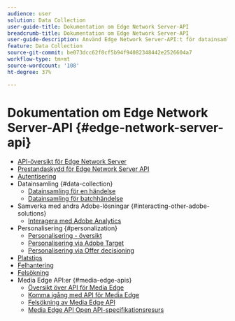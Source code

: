 ```yaml
---
audience: user
solution: Data Collection
user-guide-title: Dokumentation om Edge Network Server-API
breadcrumb-title: Dokumentation om Edge Network Server-API
user-guide-description: Använd Edge Network Server-API:t för datainsamling, personanpassning, annonsering och marknadsföring med Experience Cloud eller Experience Platform Edge-tjänster.
feature: Data Collection
source-git-commit: be073dcc62f0cf5b94f94082348442e2526604a7
workflow-type: tm+mt
source-wordcount: '108'
ht-degree: 37%

---
```



# Dokumentation om Edge Network Server-API {#edge-network-server-api}


* [API-översikt för Edge Network Server](overview.md)
* [Prestandaskydd för Edge Network Server API](guardrails.md)
* [Autentisering](authentication.md)
* Datainsamling {#data-collection}
   * [Datainsamling för en händelse](interactive-data-collection.md)
   * [Datainsamling för batchhändelse](non-interactive-data-collection.md)
* Samverka med andra Adobe-lösningar {#interacting-other-adobe-solutions}
   * [Interagera med Adobe Analytics](interacting-adobe-analytics.md)
* Personalisering {#personalization}
   * [Personalisering - översikt](personalization-overview.md)
   * [Personalisering via Adobe Target](personalization-target.md)
   * [Personalisering via Offer decisioning](personalization-offer-decisioning.md)
* [Platstips](location-hints.md)
* [Felhantering](error-handling.md)
* [Felsökning](troubleshooting.md)
* Media Edge API:er {#media-edge-apis}
   * [Översikt över API för Media Edge](media-edge-api/overview.md)
   * [Komma igång med API för Media Edge](media-edge-api/getting-started.md)
   * [Felsökning av Media Edge API](media-edge-api/troubleshooting.md)
   * [Media Edge API Open API-specifikationsresurs](media-edge-api/swagger.md)